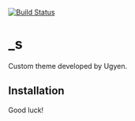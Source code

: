 [![Build Status](https://travis-ci.org/Automattic/_s.svg?branch=master)](https://travis-ci.org/Automattic/_s)

_s
===

Custom theme developed by Ugyen.

Installation
---------------
Good luck!

